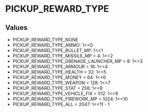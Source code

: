 # PICKUP_REWARD_TYPE

## Values
* PICKUP_REWARD_TYPE_NONE
* PICKUP_REWARD_TYPE_AMMO: 1<<0
* PICKUP_REWARD_TYPE_BULLET_MP: 1<<1
* PICKUP_REWARD_TYPE_MISSILE_MP = 4: 1<<2
* PICKUP_REWARD_TYPE_GRENADE_LAUNCHER_MP = 8: 1<<3
* PICKUP_REWARD_TYPE_ARMOUR = 16: 1<<4
* PICKUP_REWARD_TYPE_HEALTH = 32: 1<<5
* PICKUP_REWARD_TYPE_MONEY = 64: 1<<6
* PICKUP_REWARD_TYPE_WEAPON = 128: 1<<7
* PICKUP_REWARD_TYPE_STAT = 256: 1<<8
* PICKUP_REWARD_TYPE_VEHICLE_FIX = 512: 1<<9
* PICKUP_REWARD_TYPE_FIREWORK_MP = 1024: 1<<10
* PICKUP_REWARD_TYPE_ALL = 2047: 1<<11 - 1